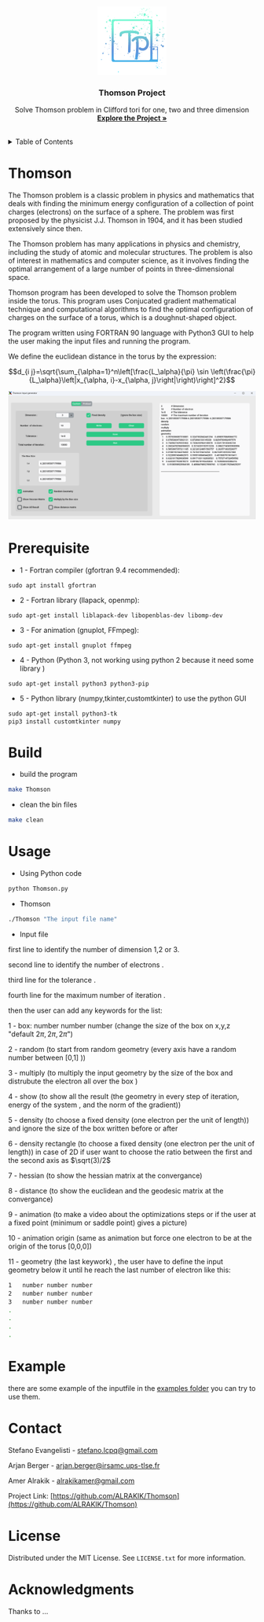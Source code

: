 
<br />
<div align="center">
  <a href="https://github.com/ALRAKIK/Thomson">
    <img src="src/logo.png" alt="Logo" width="140" height="140">
  </a>

  <h3 align="center">Thomson Project</h3>

  <p align="center">
    Solve Thomson problem in Clifford tori for one, two and three dimension
    <br />
    <a href="https://github.com/ALRAKIK/Thomson"><strong>Explore the Project »</strong></a>
    <br />
    <br />
  </p>
</div>

<!-- TABLE OF CONTENTS -->
<details>
  <summary>Table of Contents</summary>
  <ol>
    <li>
      <a href="#thomson">About The Project</a>
    </li>
    <li>
      <a href="#prerequisite">Getting Started</a>
      <ul>
        <li><a href="#prerequisite">Prerequisites</a></li>
        <li><a href="#build">Build</a></li>
      </ul>
    </li>
    <li><a href="#usage">Usage</a></li>
    <li><a href="#example">Example</a></li>
    <li><a href="#contact">Contact</a></li>
    <li><a href="#license">License</a></li>
    <li><a href="#acknowledgments">Acknowledgments</a></li>
  </ol>
</details>

# Thomson 
The Thomson problem is a classic problem in physics and mathematics that deals with finding the minimum energy configuration of a collection of point charges (electrons) on the surface of a sphere. The problem was first proposed by the physicist J.J. Thomson in 1904, and it has been studied extensively since then.

The Thomson problem has many applications in physics and chemistry, including the study of atomic and molecular structures. The problem is also of interest in mathematics and computer science, as it involves finding the optimal arrangement of a large number of points in three-dimensional space.

Thomson program has been developed to solve the Thomson problem inside the torus. This program uses Conjucated gradient mathematical technique and computational algorithms to find the optimal configuration of charges on the surface of a torus, which is a doughnut-shaped object.

The program written using FORTRAN 90 language with Python3 GUI to help the user making the input files and running the program.

We define the euclidean distance in the torus by the expression: 

```math
d_{i j}=\sqrt{\sum_{\alpha=1}^n\left[\frac{L_\alpha}{\pi} \sin \left(\frac{\pi}{L_\alpha}\left|x_{\alpha, i}-x_{\alpha, j}\right|\right)\right]^2}
```

![Screenshot](src/GUI.png)

# Prerequisite

* 1 - Fortran compiler (gfortran 9.4 recommended):

```
sudo apt install gfortran
```
* 2 - Fortran library (llapack, openmp):
  
```
sudo apt-get install liblapack-dev libopenblas-dev libomp-dev
```
* 3 - For animation (gnuplot, FFmpeg):

```
sudo apt-get install gnuplot ffmpeg
```
* 4 - Python (Python 3, not working using python 2 because it need some library )

```
sudo apt-get install python3 python3-pip
```
* 5 - Python library (numpy,tkinter,customtkinter) to use the python GUI

```
sudo apt-get install python3-tk
pip3 install customtkinter numpy 
```

 
# Build

* build the program
  
```sh
make Thomson
```
* clean the bin files
```sh
make clean
```
# Usage 

* Using Python code

```sh
python Thomson.py
``` 
* Thomson

```sh
./Thomson "The input file name"
```

* Input file

first line to identify the number of dimension  1,2 or 3.

second line to identify the number of electrons         .

third line for the tolerance                            .

fourth line for the maximum number of iteration         .

then the user can add any keywords for the list:

1  - box: number number number  (change the size of the box on x,y,z  "default $2\pi,2\pi,2\pi$")

2  - random (to start from random geometry (every axis have a random number between  [0,1] ))

3  - multiply  (to multiply the input geometry by the size of the box and distrubute the electron all over the box )

4  - show  (to show all the result (the geometry in every step of iteration, energy of the system , and the norm of the gradient))

5  - density (to choose a fixed density (one electron per the unit of length)) and ignore the size of the box written before or after 

6  - density rectangle (to choose a fixed density (one electron per the unit of length)) in case of 2D if user want to choose the ratio between the first and the second axis as $\sqrt(3)/2$ 

7  - hessian (to show the hessian matrix at the convergance)

8  - distance (to show the euclidean and the geodesic matrix at the convergance)

9  - animation (to make a video about the optimizations steps or if the user at a fixed point (minimum or saddle point) gives a picture)

10 - animation origin (same as animation but force one electron to be at the origin of the torus [0,0,0])

11 - geometry (the last keywork) , the user have to define the input geometry below it until he reach the last number of electron like this: 

```sh
1   number number number 
2   number number number
3   number number number
.
.
.
.
```


# Example

there are some example of the inputfile in the [examples folder](https://github.com/ALRAKIK/Thomson/tree/main/example) you can try to use them.
  
# Contact

Stefano Evangelisti - stefano.lcpq@gmail.com

Arjan Berger - arjan.berger@irsamc.ups-tlse.fr

Amer Alrakik - alrakikamer@gmail.com

Project Link: [https://github.com/ALRAKIK/Thomson](https://github.com/ALRAKIK/Thomson)

# License

Distributed under the MIT License. See `LICENSE.txt` for more information.

# Acknowledgments

Thanks to ... 
